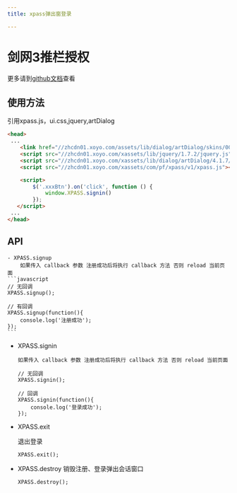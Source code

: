 ```yaml
---
title: xpass弹出窗登录

---
```


# 剑网3推栏授权

更多请到[github文档](https://github.com/XFETeam/libs/tree/xpass)查看

## 使用方法
引用xpass.js，ui.css,jquery,artDialog
```html
<head>
 ...
    <link href="//zhcdn01.xoyo.com/assets/lib/dialog/artDialog/skins/001/ui.css" class="external" rel="stylesheet">
    <script src="//zhcdn01.xoyo.com/xassets/lib/jquery/1.7.2/jquery.js"></script>
    <script src="//zhcdn01.xoyo.com/xassets/lib/dialog/artDialog/4.1.7/artDialog.js"></script>
    <script src="//zhcdn01.xoyo.com/xassets/com/pf/xpass/v1/xpass.js"></script>

    <script>
        $('.xxxBtn').on('click', function () {
            window.XPASS.signin()
        });
   </script>
 ...
</head>
```

## API
    - XPASS.signup
        如果传入 callback 参数 注册成功后将执行 callback 方法 否则 reload 当前页面
    ```javascript
    // 无回调
    XPASS.signup();

    // 有回调
    XPASS.signup(function(){
        console.log('注册成功');
    });
    ```

  - XPASS.signin

        如果传入 callback 参数 注册成功后将执行 callback 方法 否则 reload 当前页面

    ```
    // 无回调
    XPASS.signin();

    // 回调
    XPASS.signin(function(){
        console.log('登录成功');
    });
    ```

  - XPASS.exit

    退出登录

    ```
    XPASS.exit();
    ```

  - XPASS.destroy
    销毁注册、登录弹出会话窗口
    ```
    XPASS.destroy();
    ```

